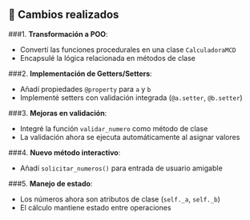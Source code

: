 ## 🔄 Cambios realizados

###1. **Transformación a POO**:
   - Convertí las funciones procedurales en una clase `CalculadoraMCD`
   - Encapsulé la lógica relacionada en métodos de clase

###2. **Implementación de Getters/Setters**:
   - Añadí propiedades `@property` para `a` y `b`
   - Implementé setters con validación integrada (`@a.setter`, `@b.setter`)

###3. **Mejoras en validación**:
   - Integré la función `validar_numero` como método de clase
   - La validación ahora se ejecuta automáticamente al asignar valores

###4. **Nuevo método interactivo**:
   - Añadí `solicitar_numeros()` para entrada de usuario amigable

###5. **Manejo de estado**:
   - Los números ahora son atributos de clase (`self._a`, `self._b`)
   - El cálculo mantiene estado entre operaciones
